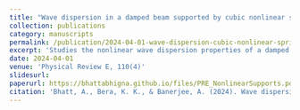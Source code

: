 ```yaml
---
title: "Wave dispersion in a damped beam supported by cubic nonlinear springs: A multiscale freewave approach"
collection: publications
category: manuscripts
permalink: /publication/2024-04-01-wave-dispersion-cubic-nonlinear-springs
excerpt: 'Studies the nonlinear wave dispersion properties of a damped beam on a cubic nonlinear foundation using multiscale techniques.'
date: 2024-04-01
venue: 'Physical Review E, 110(4)'
slidesurl: 
paperurl: https://bhattabhigna.github.io/files/PRE_NonlinearSupports.pdf
citation: 'Bhatt, A., Bera, K. K., & Banerjee, A. (2024). Wave dispersion in a damped beam supported by cubic nonlinear springs: A multiscale freewave approach. Physical Review E, 110(4), 044213.'
---
```

